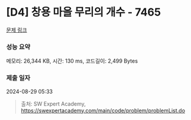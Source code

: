 # [D4] 창용 마을 무리의 개수 - 7465 

[문제 링크](https://swexpertacademy.com/main/code/problem/problemDetail.do?contestProbId=AWngfZVa9XwDFAQU) 

### 성능 요약

메모리: 26,344 KB, 시간: 130 ms, 코드길이: 2,499 Bytes

### 제출 일자

2024-08-29 05:33



> 출처: SW Expert Academy, https://swexpertacademy.com/main/code/problem/problemList.do